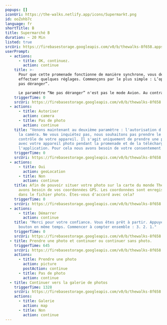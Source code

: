 ```yaml
---
popups: []
iconUri: https://the-walks.netlify.app/icons/Supermarkt.png
id: ooZohb7c
language: fr
shortTitle: B
title: Supermarché B
duration: ~ 20 Min
listed: true
srcUri: https://firebasestorage.googleapis.com/v0/b/thewalks-8f658.appspot.com/o/mp3%2Fv0%2Ffr_uma9ooK4%2Ffr_ooZohb7c.mp3?alt=media&token=2e4040ff-8acf-48e6-bc28-21337c1cc2a6
userPrompt:
  - actions:
      - title: OK, continuez.
        action: continue
    title: >-
      Pour que cette promenade fonctionne de manière synchrone, vous devez
      effectuer quelques réglages. Commençons par le plus simple : L’option “Ne
      pas déranger”.

      Le paramètre “Ne pas déranger” n'est pas le mode Avion. Au contraire elle maintient la connexion internet pendant votre promenade. Sur iOS (Apple), vous vous dirigez dans "Réglares" → "Concentration". Ensuite activez "Ne pas déranger". Sur la plupart des appareils Android (Google), vous pouvez trouver cette fonction sous Réglares → Sons → Ne pas déranger.
    triggerTime: 0
    srcUri: https://firebasestorage.googleapis.com/v0/b/thewalks-8f658.appspot.com/o/mp3%2Fapi-v1%2Ffr_ooZohb7c%2Fmulti_Zeubeel8_loop%20(1).mp3?alt=media&token=fa1302aa-a02d-439a-8276-88bf0c996013
  - actions:
      - title: Autoriser
        action: camera
      - title: Pas de photo
        action: continue
    title: "Venons maintenant au deuxième paramètre : l'autorisation d'accéder à
      la caméra. Ne vous inquiétez pas, nous souhaitons pas prendre le
      contrôle de votre appareil. Il s'agit uniquement de prendre une photo
      avec votre appareil photo pendant la promenade et de la télécharger sur
      l'application. Pour cela nous avons besoin de votre consentement."
    triggerTime: 0
    srcUri: https://firebasestorage.googleapis.com/v0/b/thewalks-8f658.appspot.com/o/mp3%2Fapi-v1%2Ffr_ooZohb7c%2Fmulti_Zeubeel8_loop%20(1).mp3?alt=media&token=333b8d19-b5d9-4f3e-8d03-1bd615b03bb7
  - actions:
      - title: Oui
        action: geoLocation
      - title: Non
        action: continue
    title: Afin de pouvoir situer votre photo sur la carte du monde The Walks, nous
      avons besoin de vos coordonnées GPS. Les coordonnées sont enregistrées
      dans le fichier photo. Êtes-vous d'accord avec cela?
    triggerTime: 0
    srcUri: https://firebasestorage.googleapis.com/v0/b/thewalks-8f658.appspot.com/o/mp3%2Fapi-v1%2Ffr_ooZohb7c%2Fmulti_Zeubeel8_loop%20(1).mp3?alt=media&token=07219c7a-ba70-4aeb-83fc-9c14976c2340
  - actions:
      - title: Démarrer
        action: continue
    title: "Merci pour votre confiance. Vous êtes prêt à partir. Appuyez le
      bouton en même temps. Commencer à compter ensemble : 3. 2. 1."
    triggerTime: 0
    srcUri: https://firebasestorage.googleapis.com/v0/b/thewalks-8f658.appspot.com/o/mp3%2Fapi-v1%2Ffr_ooZohb7c%2Fmulti_Zeubeel8_loop%20(1).mp3?alt=media&token=c930be96-06af-4fae-985f-0662b1d425d8
  - title: Prendre une photo et continuer ou continuer sans photo.
    triggerTime: 645
    srcUri: https://firebasestorage.googleapis.com/v0/b/thewalks-8f658.appspot.com/o/mp3%2Fv0%2Ffr_uma9ooK4%2Ffr_uma9ooK4_loop_1.mp3?alt=media&token=1c9f1b7c-1917-4c97-90ed-84e2e50a6b99
    actions:
      - title: Prendre une photo
        action: picture
        postAction: continue
      - title: Pas de photo
        action: continue
  - title: Continuer vers la galerie de photos
    triggerTime: 1328
    srcUri: https://firebasestorage.googleapis.com/v0/b/thewalks-8f658.appspot.com/o/static%2Fmedias%2Fmulti_Zeubeel8_loop.mp3?alt=media&token=88349085-3303-48b9-bdc6-fd7b09519a26
    actions:
      - title: Galerie
        action: map
      - title: Non
        action: continue
---
```

